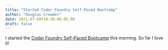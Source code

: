 ```yaml
---
title: "Started Coder Foundry Self-Paced Bootcamp"
author: "Douglas Crowder"
date: 2021-07-09T10:30:00-05:00
draft: false
---
```


I started the [Coder Foundry Self-Paced Bootcamp](https://learn.coderfoundry.com/) this morning.  So far I love it!
